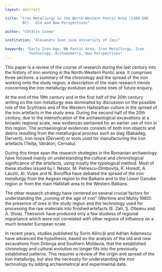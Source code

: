 ```yaml
---
layout: abstract

title: "Iron Metallurgy in the North-Western Pontic Area (1200-500
        BC).  Old and New Perspectives"

author: "Cătălin Cozma"

institution: "Alexandru Ioan Cuza University of Iași"

keywords: "Early Iron Age, NW Pontic Area, Iron Metallurgy, Iron
           Technology, Archaeometry, New Perspectives"
---
```


This paper is a review of the course of research during the last
century into the history of iron working in the North-Western Pontic
area. It comprises three sections: a summary of the chronology and the
spread of the iron working onto the study region; a description of the
main research trends concerning the iron metallurgy evolution and some
lines of future enquiry.

At the end of the 19th century and in the first half of the 20th
century writing on the iron metallurgy was dominated by discussion on
the possible role of the Scythians and of the Western Hallstattian
culture in the spread of the iron artefacts in the study area. During
the second half of the 20th century, due to the intensification of the
archaeological excavations at a broader regional scale, new evidences
pertained for an earlier use of iron in this region. The
archaeological evidences consists of both iron objects and debris
resulting from the metallurgical process such as slag (Babadag,
Dervent), iron loops (Dervent) or tools used for manufacturing the
iron artefacts (Teliţa, Vânători, Cernatu).

During this timpe span the research strategies in the Romanian
archaeology have focused mainly on understanding the cultural and
chronological significance of the artefacts, using mostly the
typological method. Most of these studies issued by I. Nestor,
M. Petrescu-Dîmboviţa, K. Horedt, A. László, Al. Vulpe and N. Boroffka
have debated the spread of the iron metallurgy from the Aegean region
to the Balkans and to the Lower Danube region or from the main
Hallstatt area to the Western Balkans.

The other research strategy have centered on several crucial factors
for understanding the „coming of the age of iron” (Wertime and Muhly
1980): the presence of ores in the study region and the technology
used for processing the raw materials into finished artefacts (E. Zah,
Ş. Olteanu and A. Stoia). Theirwork have produced only a few studiess
of regional importance which were not correlated with other regions of
influence on a much broader European scale.

In recent years, studies published by Sorin Ailincăi and Adrian
Adamescu have advanced the hypothesis, based on the analysis of the
old and new excavations from Dobruja and Southern Moldavia, that the
established chronology and cultural evolution no longer fits into the
previously established patterns. This requires a review of the origin
and spread of the iron metallurgy, but also the necessity for
understanding the iron technology by adding archeometrical and
experimental data.
